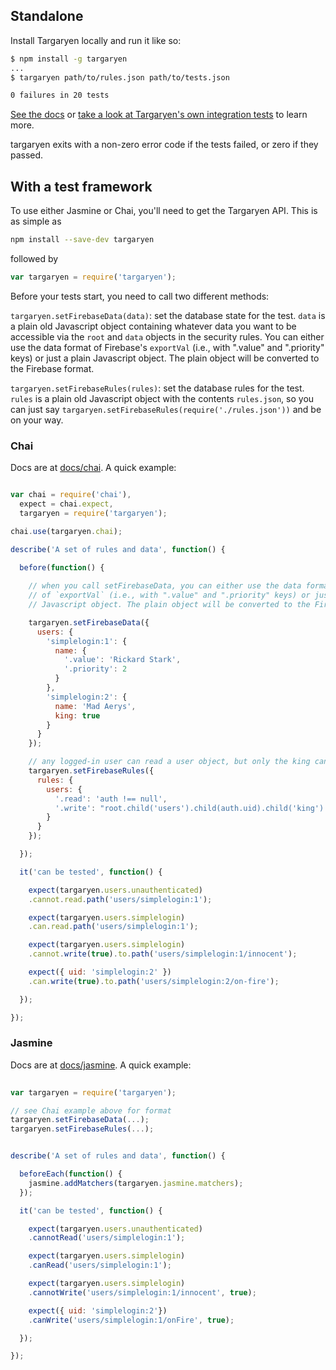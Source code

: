 

## Standalone

Install Targaryen locally and run it like so:

```bash
$ npm install -g targaryen
...
$ targaryen path/to/rules.json path/to/tests.json

0 failures in 20 tests
```

[See the docs](https://github.com/goldibex/targaryen/blob/master/docs/targaryen) or [take a look at Targaryen's own integration tests](https://github.com/goldibex/targaryen/blob/master/test/integration/tests.json) to learn more.

targaryen exits with a non-zero error code if the tests failed, or zero if they passed.

## With a test framework

To use either Jasmine or Chai, you'll need to get the Targaryen API. This is as
simple as

```bash
npm install --save-dev targaryen
```

followed by

```js
var targaryen = require('targaryen');
```

Before your tests start, you need to call two different methods:

`targaryen.setFirebaseData(data)`: set the database state for the test. `data` is a plain old Javascript object containing whatever data you want to be accessible via the `root` and `data` objects in the security rules. You can either use the data format of Firebase's `exportVal` (i.e., with ".value" and ".priority" keys) or just a plain Javascript object. The plain object will be converted to the Firebase format. 

`targaryen.setFirebaseRules(rules)`: set the database rules for the test. `rules` is a plain old Javascript object with the contents `rules.json`, so you can just say `targaryen.setFirebaseRules(require('./rules.json'))` and be on your way.

### Chai

Docs are at [docs/chai](https://github.com/goldibex/targaryen/blob/master/docs/chai). A quick example:

```js

var chai = require('chai'),
  expect = chai.expect,
  targaryen = require('targaryen');

chai.use(targaryen.chai);

describe('A set of rules and data', function() {

  before(function() {
    
    // when you call setFirebaseData, you can either use the data format
    // of `exportVal` (i.e., with ".value" and ".priority" keys) or just a plain
    // Javascript object. The plain object will be converted to the Firebase format.

    targaryen.setFirebaseData({
      users: {
        'simplelogin:1': {
          name: {
            '.value': 'Rickard Stark',
            '.priority': 2
          }
        },
        'simplelogin:2': {
          name: 'Mad Aerys',
          king: true
        }
      }
    });

    // any logged-in user can read a user object, but only the king can write them!
    targaryen.setFirebaseRules({
      rules: {
        users: {
          '.read': 'auth !== null',
          '.write': "root.child('users').child(auth.uid).child('king').val() === true"
        }
      }
    });

  });

  it('can be tested', function() {

    expect(targaryen.users.unauthenticated)
    .cannot.read.path('users/simplelogin:1');

    expect(targaryen.users.simplelogin)
    .can.read.path('users/simplelogin:1');

    expect(targaryen.users.simplelogin)
    .cannot.write(true).to.path('users/simplelogin:1/innocent');

    expect({ uid: 'simplelogin:2' })
    .can.write(true).to.path('users/simplelogin:2/on-fire');

  });

});

```

### Jasmine

Docs are at [docs/jasmine](https://github.com/goldibex/targaryen/blob/master/docs/jasmine). A quick example:

```js
  
var targaryen = require('targaryen');

// see Chai example above for format
targaryen.setFirebaseData(...);
targaryen.setFirebaseRules(...);


describe('A set of rules and data', function() {

  beforeEach(function() {
    jasmine.addMatchers(targaryen.jasmine.matchers);    
  });

  it('can be tested', function() {

    expect(targaryen.users.unauthenticated)
    .cannotRead('users/simplelogin:1');

    expect(targaryen.users.simplelogin)
    .canRead('users/simplelogin:1');

    expect(targaryen.users.simplelogin)
    .cannotWrite('users/simplelogin:1/innocent', true);

    expect({ uid: 'simplelogin:2'})
    .canWrite('users/simplelogin:1/onFire', true);

  });

});

```
